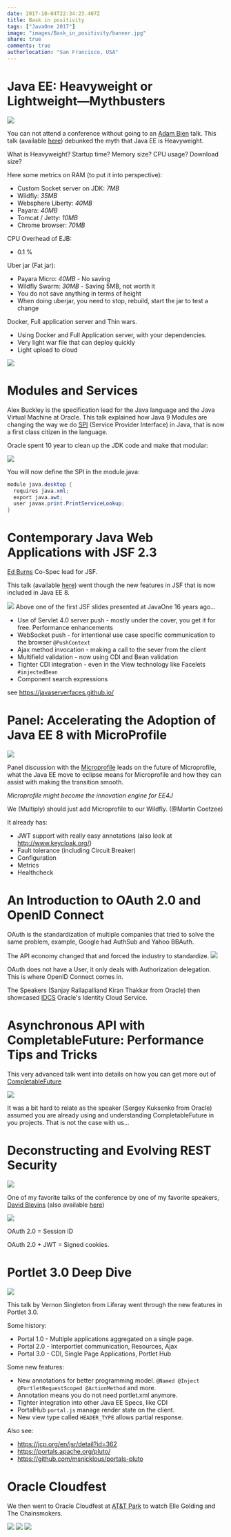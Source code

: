 ```yaml
---
date: 2017-10-04T22:34:23.407Z
title: Bask in positivity
tags: ["JavaOne 2017"]
image: "images/Bask_in_positivity/banner.jpg"
share: true
comments: true
authorlocation: "San Francisco, USA"
---
```


# Java EE: Heavyweight or Lightweight—Mythbusters
![](images/Bask_in_positivity/adam1.jpg)

You can not attend a conference without going to an [Adam Bien](https://twitter.com/AdamBien) talk.
This talk (available [here](https://www.youtube.com/watch?v=LwimkQQDhio)) debunked the myth that Java EE is Heavyweight.

What is Heavyweight? Startup time? Memory size? CPU usage? Download size?

Here some metrics on RAM (to put it into perspective):

* Custom Socket server on JDK: *7MB*
* Wildfly: *35MB*
* Websphere Liberty: *40MB*
* Payara: *40MB*
* Tomcat / Jetty: *10MB*
* Chrome browser: *70MB*

CPU Overhead of EJB:

* 0.1 %

Uber jar (Fat jar):

* Payara Micro: *40MB* - No saving
* Wildfly Swarm: *30MB* - Saving 5MB, not worth it
* You do not save anything in terms of height
* When doing uberjar, you need to stop, rebuild, start the jar to test a change

Docker, Full application server and Thin wars.

* Using Docker and Full Application server, with your dependencies.
* Very light war file that can deploy quickly
* Light upload to cloud

![](images/Bask_in_positivity/adam2.jpg)

# Modules and Services

Alex Buckley is the specification lead for the Java language and the Java Virtual Machine at Oracle. This talk explained how Java 9 Modules are changing the way we do [SPI](https://docs.oracle.com/javase/tutorial/ext/basics/spi.html) (Service Provider Interface) in Java, that is now a first class citizen in the language.

Oracle spent 10 year to clean up the JDK code and make that modular:

![](images/Bask_in_positivity/module1.jpg)

You will now define the SPI in the module.java:

```java
module java.desktop {
  requires java.xml;
  export java.awt;
  user javax.print.PrintServiceLookup;
}
```

# Contemporary Java Web Applications with JSF 2.3
[Ed Burns](https://twitter.com/edburns) Co-Spec lead for JSF.

This talk (available [here](https://www.youtube.com/watch?v=yshXLB_HdhU)) went though the new features in JSF that is now included in Java EE 8.

![](images/Bask_in_positivity/jsf.jpg)
Above one of the first JSF slides presented at JavaOne 16 years ago...

* Use of Servlet 4.0 server push - mostly under the cover, you get it for free. Performance enhancements
* WebSocket push - for intentional use case specific communication to the browser `@PushContext`
* Ajax method invocation - making a call to the sever from the client
* Multifield validation - now using CDI and Bean validation
* Tighter CDI integration - even in the View technology like Facelets `#injectedBean`
* Component search expressions

see https://javaserverfaces.github.io/

# Panel: Accelerating the Adoption of Java EE 8 with MicroProfile
![](images/Bask_in_positivity/panel.jpg)

Panel discussion with the [Microprofile](https://twitter.com/MicroProfileIO) leads on the future of Microprofile, what the Java EE move to eclipse means for Microprofile and how they can assist with making the transition smooth.

*Microprofile might become the innovation engine for EE4J*

We (Multiply) should just add Microprofile to our Wildfly. (@Martin Coetzee)

It already has:

* JWT support with really easy annotations (also look at http://www.keycloak.org/)
* Fault tolerance (including Circuit Breaker)
* Configuration
* Metrics
* Healthcheck

# An Introduction to OAuth 2.0 and OpenID Connect

OAuth is the standardization of multiple companies that tried to solve the same problem, example, Google had AuthSub and Yahoo BBAuth.

The API economy changed that and forced the industry to standardize.
![](images/Bask_in_positivity/oauth1.jpg)

OAuth does not have a User, it only deals with Authorization delegation. This is where OpenID Connect comes in.

The Speakers (Sanjay Rallapalliand Kiran Thakkar from Oracle) then showcased [IDCS](https://www.oracle.com/cloud/paas/identity-cloud-service.html) Oracle's Identity Cloud Service.

# Asynchronous API with CompletableFuture: Performance Tips and Tricks
This very advanced talk went into details on how you can get more out of [CompletableFuture](https://docs.oracle.com/javase/8/docs/api/java/util/concurrent/CompletableFuture.html)

![](images/Bask_in_positivity/cf.jpg)

It was a bit hard to relate as the speaker (Sergey Kuksenko from Oracle) assumed you are already using and understanding CompletableFuture in you projects. That is not the case with us...

# Deconstructing and Evolving REST Security

![](images/Bask_in_positivity/restsec.jpg)

One of my favorite talks of the conference by one of my favorite speakers, [David Blevins](https://twitter.com/dblevins) (also available [here](https://www.youtube.com/watch?v=9CJ_BAeOmW0))

![](images/Bask_in_positivity/pi.jpg)

OAuth 2.0 = Session ID

OAuth 2.0 + JWT = Signed cookies.

# Portlet 3.0 Deep Dive

![](images/Bask_in_positivity/portal.jpg)

This talk by Vernon Singleton from Liferay went through the new features in Portlet 3.0.

Some history:

* Portal 1.0 - Multiple applications aggregated on a single page.
* Portal 2.0 - Interportlet communication, Resources, Ajax
* Portal 3.0 - CDI, Single Page Applications, Portlet Hub

Some new features:

* New annotations for better programming model. `@Named @Inject @PortletRequestScoped @ActionMethod` and more.
* Annotation means you do not need portlet.xml anymore.
* Tighter integration into other Java EE Specs, like CDI
* PortalHub `portal.js` manage render state on the client.
* New view type called `HEADER_TYPE` allows partial response.

Also see:

* https://jcp.org/en/jsr/detail?id=362
* https://portals.apache.org/pluto/
* https://github.com/msnicklous/portals-pluto

# Oracle Cloudfest

We then went to Oracle Cloudfest at [AT&T Park](http://sanfrancisco.giants.mlb.com/sf/ballpark/) to watch Elle Golding and The Chainsmokers.

![](images/Bask_in_positivity/fest1.jpg)
![](images/Bask_in_positivity/fest2.jpg)
![](images/Bask_in_positivity/fest3.jpg)
